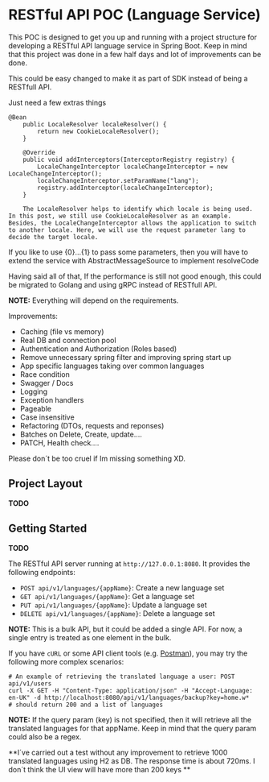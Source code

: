# RESTful API POC (Language Service)


This POC is designed to get you up and running with a project structure  for developing a RESTful API language service in Spring Boot. Keep in mind that this project was done in a few half days and lot of improvements can be done.


This could be easy changed to make it as part of SDK instead of being a RESTfull API. 

Just need a few extras things

```
@Bean
    public LocaleResolver localeResolver() {
        return new CookieLocaleResolver();
    }

    @Override
    public void addInterceptors(InterceptorRegistry registry) {
        LocaleChangeInterceptor localeChangeInterceptor = new LocaleChangeInterceptor();
        localeChangeInterceptor.setParamName("lang");
        registry.addInterceptor(localeChangeInterceptor);
    }
    
    The LocaleResolver helps to identify which locale is being used. In this post, we still use CookieLocaleResolver as an example.
Besides, the LocaleChangeInterceptor allows the application to switch to another locale. Here, we will use the request parameter lang to decide the target locale.

```

If you like to use {0}...{1} to pass some parameters, then you will have to extend the service with AbstractMessageSource to implement resolveCode

Having said all of that, If the performance is still not good enough, this could be migrated to Golang and using gRPC instead of RESTfull API.

**NOTE:** Everything will depend on the requirements.


Improvements:

* Caching (file vs memory)
* Real DB and connection pool
* Authentication and Authorization (Roles based)
* Remove unnecessary spring filter and improving spring start up
* App specific languages taking over common languages
* Race condition 
* Swagger / Docs
* Logging
* Exception handlers
* Pageable 
* Case insensitive
* Refactoring (DTOs, requests and reponses)
* Batches on Delete, Create, update....
* PATCH, Health check....

Please don´t be too cruel if Im missing something XD.

## Project Layout
**TODO**

## Getting Started

**TODO**

The RESTful API server running at `http://127.0.0.1:8080`. It provides the following endpoints:

* `POST api/v1/languages/{appName}`: Create a new language set
* `GET api/v1/languages/{appName}`: Get a language set
* `PUT api/v1/languages/{appName}`: Update a language set
* `DELETE api/v1/languages/{appName}`: Delete a language set
 
**NOTE:** This is a bulk API, but it could be added a single API. For now, a single entry is treated as one element in the bulk.


If you have `cURL` or some API client tools (e.g. [Postman](https://www.getpostman.com/)), you may try the following 
more complex scenarios:

```shell
# An example of retrieving the translated language a user: POST api/v1/users
curl -X GET -H "Content-Type: application/json" -H "Accept-Language: en-UK" -d http://localhost:8080/api/v1/languages/backup?key=home.w*
# should return 200 and a list of languages
```
**NOTE:** If the query param (key) is not specified, then it will retrieve all the translated languages for that appName. Keep in mind that the query param could also be a regex.


**I´ve carried out a test without any improvement to retrieve 1000 translated languages using H2 as DB. The response time  is about 720ms.
I don´t think the UI view will have more than 200 keys
**

